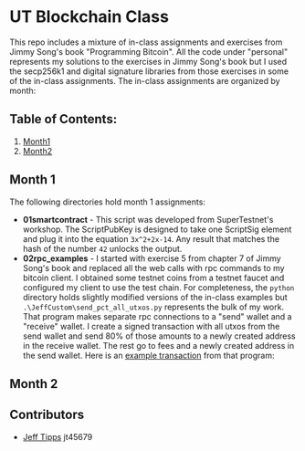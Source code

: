 # UT Blockchain Class 
This repo includes a mixture of in-class assignments and exercises from Jimmy Song's book "Programming Bitcoin".  All the code under "personal" represents my solutions to the exercises in Jimmy Song's book but I used the secp256k1 and digital signature libraries from those exercises in some of the in-class assignments.  The in-class assignments are organized by month:

## Table of Contents:
1. [Month1](#month-1)
2. [Month2](#month-2)

## Month 1

The following directories hold month 1 assignments:

- **01smartcontract** - This script was developed from SuperTestnet's workshop.  The ScriptPubKey is designed to take one ScriptSig element and plug it into the equation `3x^2+2x-14`. Any result that matches the hash of the number `42` unlocks the output.   
- **02rpc_examples** - I started with exercise 5 from chapter 7 of Jimmy Song's book and replaced all the web calls with rpc commands to my bitcoin client.  I obtained some testnet coins from a testnet faucet and configured my client to use the test chain.  For completeness, the `python` directory holds slightly modified versions of the in-class examples but `.\JeffCustom\send_pct_all_utxos.py` represents the bulk of my work.  That program makes separate rpc connections to a "send" wallet and a "receive" wallet.  I create a signed transaction with all utxos from the send wallet and send 80% of those amounts to a newly created address in the receive wallet.  The rest go to fees and a newly created address in the send wallet. Here is an [example transaction](https://blockstream.info/testnet/tx/d86bacf2231fa30ba6350c00d4679cab3c1bed61f4bc9fa3f4c30db6fbeed2a2) from that program: 

## Month 2


## Contributors
- [Jeff Tipps](https://github.com/jag2k2) jt45679
